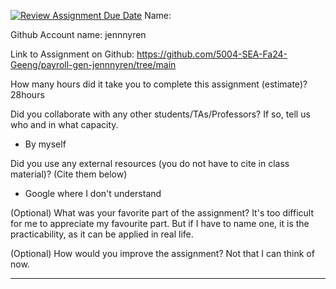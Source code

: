 [![Review Assignment Due Date](https://classroom.github.com/assets/deadline-readme-button-22041afd0340ce965d47ae6ef1cefeee28c7c493a6346c4f15d667ab976d596c.svg)](https://classroom.github.com/a/0MNG42B5)
Name:

Github Account name: jennnyren

Link to Assignment on Github: https://github.com/5004-SEA-Fa24-Geeng/payroll-gen-jennnyren/tree/main

How many hours did it take you to complete this assignment (estimate)? 28hours

Did you collaborate with any other students/TAs/Professors? If so, tell us who and in what
capacity. 

* By myself
  
Did you use any external resources (you do not have to cite in class material)? (Cite them below)

* Google where I don't understand 


(Optional) What was your favorite part of the assignment? It's too difficult for me to appreciate my favourite part. But if I have to name one, it is the practicability, as it can be applied in real life.

(Optional) How would you improve the assignment? Not that I can think of now.

---
